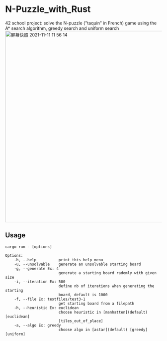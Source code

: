 # N-Puzzle_with_Rust
42 school project: solve the N-puzzle ("taquin" in French) game using
 the A* search algorithm, greedy search and uniform search
<img width="614" alt="屏幕快照 2021-11-11 11 56 14" src="https://user-images.githubusercontent.com/39769383/141286801-2316831f-d5e2-4cdb-8635-c052b2b77dfd.png">

## Usage
```
cargo run - [options]

Options:
    -h, --help          print this help menu
    -u, --unsolvable    generate an unsolvable starting board
    -g, --generate Ex: 4
                        generate a starting board radomly with given size
    -i, --iteration Ex: 500
                        define nb of iterations when generating the starting
                        board, default is 1000
    -f, --file Ex: testfiles/test3-1
                        get starting board from a filepath
    -h, --heuristic Ex: euclidean
                        choose heuristic in [manhatten](default) [euclidean]
                        [tiles_out_of_place]
    -a, --algo Ex: greedy
                        choose algo in [astar](default) [greedy] [uniform]    

```

